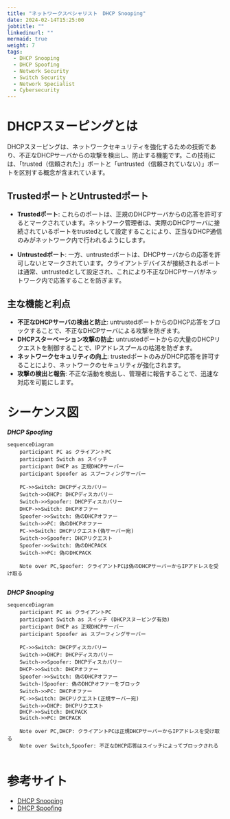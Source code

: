 ```yaml
---
title: "ネットワークスペシャリスト　DHCP Snooping"
date: 2024-02-14T15:25:00
jobtitle: ""
linkedinurl: ""
mermaid: true
weight: 7
tags:
  - DHCP Snooping
  - DHCP Spoofing
  - Network Security
  - Switch Security
  - Network Specialist
  - Cybersecurity
---
```


# DHCPスヌーピングとは

DHCPスヌーピングは、ネットワークセキュリティを強化するための技術であり、不正なDHCPサーバからの攻撃を検出し、防止する機能です。この技術には、「trusted（信頼された）」ポートと「untrusted（信頼されていない）」ポートを区別する概念が含まれています。

## TrustedポートとUntrustedポート

- **Trustedポート**: これらのポートは、正規のDHCPサーバからの応答を許可するとマークされています。ネットワーク管理者は、実際のDHCPサーバに接続されているポートをtrustedとして設定することにより、正当なDHCP通信のみがネットワーク内で行われるようにします。

- **Untrustedポート**: 一方、untrustedポートは、DHCPサーバからの応答を許可しないとマークされています。クライアントデバイスが接続されるポートは通常、untrustedとして設定され、これにより不正なDHCPサーバがネットワーク内で応答することを防ぎます。

## 主な機能と利点

- **不正なDHCPサーバの検出と防止**: untrustedポートからのDHCP応答をブロックすることで、不正なDHCPサーバによる攻撃を防ぎます。
- **DHCPスターベーション攻撃の防止**: untrustedポートからの大量のDHCPリクエストを制御することで、IPアドレスプールの枯渇を防ぎます。
- **ネットワークセキュリティの向上**: trustedポートのみがDHCP応答を許可することにより、ネットワークのセキュリティが強化されます。
- **攻撃の検出と報告**: 不正な活動を検出し、管理者に報告することで、迅速な対応を可能にします。

# シーケンス図

***DHCP Spoofing***

```mermaid
sequenceDiagram
    participant PC as クライアントPC
    participant Switch as スイッチ
    participant DHCP as 正規DHCPサーバー
    participant Spoofer as スプーフィングサーバー

    PC->>Switch: DHCPディスカバリー
    Switch->>DHCP: DHCPディスカバリー
    Switch->>Spoofer: DHCPディスカバリー
    DHCP->>Switch: DHCPオファー
    Spoofer->>Switch: 偽のDHCPオファー
    Switch->>PC: 偽のDHCPオファー
    PC->>Switch: DHCPリクエスト(偽サーバー宛)
    Switch->>Spoofer: DHCPリクエスト
    Spoofer->>Switch: 偽のDHCPACK
    Switch->>PC: 偽のDHCPACK

    Note over PC,Spoofer: クライアントPCは偽のDHCPサーバーからIPアドレスを受け取る


```

***DHCP Snooping***

```mermaid
sequenceDiagram
    participant PC as クライアントPC
    participant Switch as スイッチ (DHCPスヌーピング有効)
    participant DHCP as 正規DHCPサーバー
    participant Spoofer as スプーフィングサーバー

    PC->>Switch: DHCPディスカバリー
    Switch->>DHCP: DHCPディスカバリー
    Switch->>Spoofer: DHCPディスカバリー
    DHCP->>Switch: DHCPオファー
    Spoofer->>Switch: 偽のDHCPオファー
    Switch-)Spoofer: 偽のDHCPオファーをブロック
    Switch->>PC: DHCPオファー
    PC->>Switch: DHCPリクエスト(正規サーバー宛)
    Switch->>DHCP: DHCPリクエスト
    DHCP->>Switch: DHCPACK
    Switch->>PC: DHCPACK

    Note over PC,DHCP: クライアントPCは正規DHCPサーバーからIPアドレスを受け取る
    Note over Switch,Spoofer: 不正なDHCP応答はスイッチによってブロックされる


```

# 参考サイト

- [DHCP Snooping](https://www.infraexpert.com/study/dhcp4.htm)
- [DHCP Spoofing](https://www.infraexpert.com/study/dhcpz5.html)
